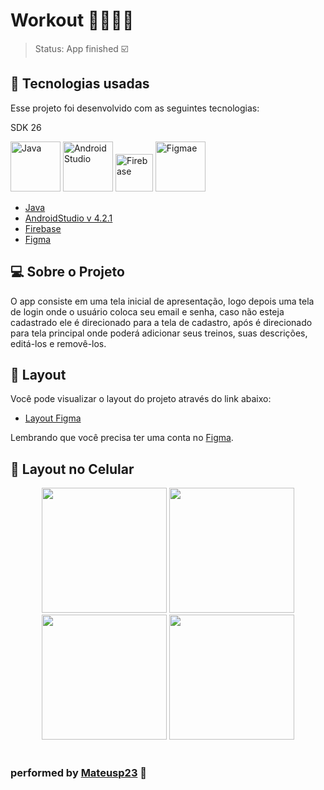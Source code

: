 # Workout 🏋🏼🏋🏼

> Status: App finished ☑️
  
 ## 🧪 Tecnologias usadas

Esse projeto foi desenvolvido com as seguintes tecnologias:

SDK 26

<img alt="Java" src="https://camo.githubusercontent.com/7b23e6c442adf9ef0714d6b52c2621b3ebef58bcc2f101b8dabab05904201e4f/68747470733a2f2f63646e2e69636f6e73636f75742e636f6d2f69636f6e2f667265652f706e672d3235362f6a6176612d34332d3536393330352e706e67" width="80px"> <img alt="Android Studio" src="https://2.bp.blogspot.com/-tzm1twY_ENM/XlCRuI0ZkRI/AAAAAAAAOso/BmNOUANXWxwc5vwslNw3WpjrDlgs9PuwQCLcBGAsYHQ/s1600/pasted%2Bimage%2B0.png" width="80px"> <img alt="Firebase" src="https://firebase.google.com/downloads/brand-guidelines/PNG/logo-vertical.png?hl=pt-br" width="60px"> <img alt="Figmae" src="https://cdn.shopify.com/s/files/1/0284/7024/7555/products/figma2x_1048x.png?v=1591893627" width="80px">

+ [Java](https://developer.android.com/studio/write/java8-support?hl=pt&gclid=Cj0KCQjwxJqHBhC4ARIsAChq4avQIScxqhJa7E2WXY0uDyspOxM9Oh3-AZKxPjNCLxOQoSdtwURLYK0aAg0pEALw_wcB&gclsrc=aw.ds)
+ [AndroidStudio v 4.2.1](https://developer.android.com/studio?hl=pt)
+ [Firebase](https://firebase.google.com/)
+ [Figma](https://www.figma.com/)

## 💻 Sobre o Projeto

O app consiste em uma tela inicial de apresentação, logo depois uma tela de login onde o usuário coloca seu email e senha, caso não esteja cadastrado ele é direcionado para a tela de cadastro, após é direcionado para tela principal onde poderá adicionar seus treinos, suas descrições, editá-los e removê-los. 


## 🔖 Layout

Você pode visualizar o layout do projeto através do link abaixo:

- [Layout Figma](https://www.figma.com/file/NJRYrSSbgBzlxfPsU58bwm/WorkoutList?node-id=0%3A1) 

Lembrando que você precisa ter uma conta no [Figma](http://figma.com/).

## 📲 Layout no Celular 

<div align="center">
  <img src="https://user-images.githubusercontent.com/61236430/125094387-97742c00-e0a9-11eb-9557-db3ea0db7c05.PNG" width="200px" />
  <img src="https://user-images.githubusercontent.com/61236430/125094532-b8d51800-e0a9-11eb-8151-7d65b8f188d7.PNG" width="200px" />
  <img src="https://user-images.githubusercontent.com/61236430/125094803-ee7a0100-e0a9-11eb-91fc-a46e580f24a1.PNG" width="200px" />
  <img src="https://user-images.githubusercontent.com/61236430/125094600-c8ecf780-e0a9-11eb-9a2b-273be6b10731.PNG" width="200px" />
</div>

<br>

### performed by [Mateusp23](https://mateusp23.github.io/linktree/) 📲



